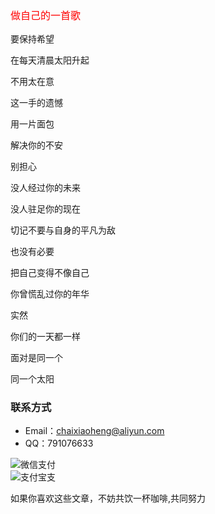 <!--
 * @Descripttion: 
 * @version: 
 * @Author: suckson
 * @Date: 2019-04-23 10:19:16
 * @LastEditors: suckson
 * @LastEditTime: 2019-12-12 22:40:43
 -->
 <p class="text-center h2" style="font-size:16px;color:red;">做自己的一首歌</p>

要保持希望

在每天清晨太阳升起

不用太在意

这一手的遗憾

用一片面包

解决你的不安

别担心

没人经过你的未来

没人驻足你的现在


切记不要与自身的平凡为敌

也没有必要

把自己变得不像自己

你曾慌乱过你的年华

实然

你们的一天都一样

面对是同一个

同一个太阳



### 联系方式

- Email：chaixiaoheng@aliyun.com 
- QQ：791076633

<div class="row">
<div class="col-md-6 col-xs-12 p-3">
  <img src="https://suckosn-blog.oss-cn-hangzhou.aliyuncs.com/pay/weichat.png" alt="微信支付" class="img-circle">
</div>
<div class="col-md-6 col-xs-12 p-3">
  <img src="https://suckosn-blog.oss-cn-hangzhou.aliyuncs.com/pay/alipay.png" alt="支付宝支" class="img-circle">
</div>
</div>

<p class="text-center text-primary">如果你喜欢这些文章，不妨共饮一杯咖啡,共同努力</p>




